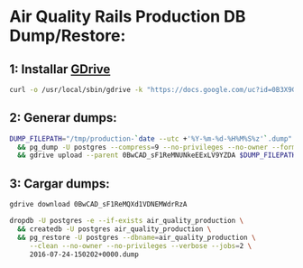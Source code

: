 # Air Quality Rails Production DB Dump/Restore:

## 1: Installar [GDrive](https://github.com/prasmussen/gdrive)

```bash
curl -o /usr/local/sbin/gdrive -k "https://docs.google.com/uc?id=0B3X9GlR6EmbnQ0FtZmJJUXEyRTA&export=download"
```

## 2: Generar dumps:

```bash
DUMP_FILEPATH="/tmp/production-`date --utc +'%Y-%m-%d-%H%M%S%z'`.dump" \
  && pg_dump -U postgres --compress=9 --no-privileges --no-owner --format=custom --file=$DUMP_FILEPATH air_quality_production \
  && gdrive upload --parent 0BwCAD_sF1ReMNUNkeEExLV9YZDA $DUMP_FILEPATH
```

## 3: Cargar dumps:

```bash
gdrive download 0BwCAD_sF1ReMQXd1VDNEMWdrRzA

dropdb -U postgres -e --if-exists air_quality_production \
  && createdb -U postgres air_quality_production \
  && pg_restore -U postgres --dbname=air_quality_production \
     --clean --no-owner --no-privileges --verbose --jobs=2 \
     2016-07-24-150202+0000.dump
```
